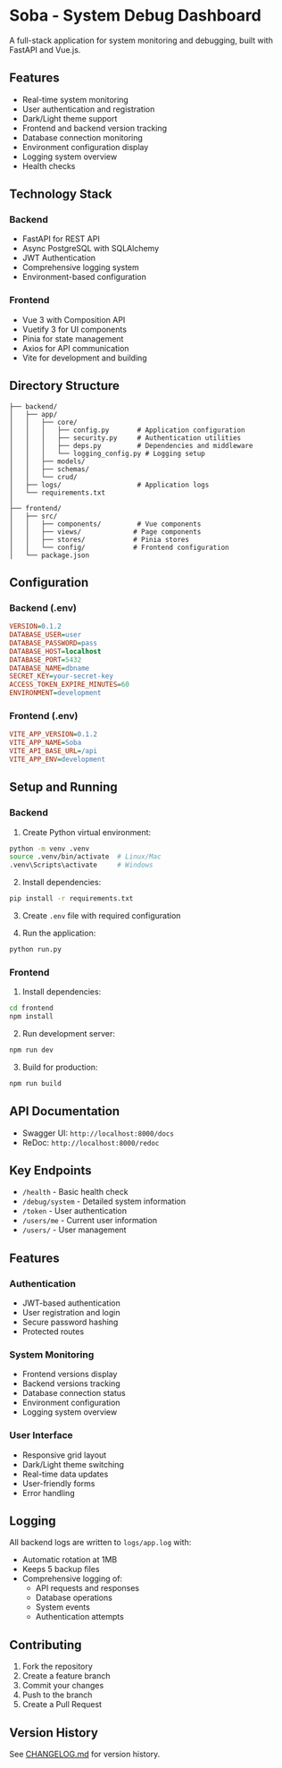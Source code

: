 # Soba - System Debug Dashboard

A full-stack application for system monitoring and debugging, built with FastAPI and Vue.js.

## Features
- Real-time system monitoring
- User authentication and registration
- Dark/Light theme support
- Frontend and backend version tracking
- Database connection monitoring
- Environment configuration display
- Logging system overview
- Health checks

## Technology Stack
### Backend
- FastAPI for REST API
- Async PostgreSQL with SQLAlchemy
- JWT Authentication
- Comprehensive logging system
- Environment-based configuration

### Frontend
- Vue 3 with Composition API
- Vuetify 3 for UI components
- Pinia for state management
- Axios for API communication
- Vite for development and building

## Directory Structure
```
├── backend/
│   ├── app/
│   │   ├── core/
│   │   │   ├── config.py       # Application configuration
│   │   │   ├── security.py     # Authentication utilities
│   │   │   ├── deps.py         # Dependencies and middleware
│   │   │   └── logging_config.py # Logging setup
│   │   ├── models/            
│   │   ├── schemas/
│   │   └── crud/
│   ├── logs/                   # Application logs
│   └── requirements.txt
│
├── frontend/
│   ├── src/
│   │   ├── components/         # Vue components
│   │   ├── views/             # Page components
│   │   ├── stores/            # Pinia stores
│   │   └── config/            # Frontend configuration
│   └── package.json
```

## Configuration

### Backend (.env)
```ini
VERSION=0.1.2
DATABASE_USER=user
DATABASE_PASSWORD=pass
DATABASE_HOST=localhost
DATABASE_PORT=5432
DATABASE_NAME=dbname
SECRET_KEY=your-secret-key
ACCESS_TOKEN_EXPIRE_MINUTES=60
ENVIRONMENT=development
```

### Frontend (.env)
```ini
VITE_APP_VERSION=0.1.2
VITE_APP_NAME=Soba
VITE_API_BASE_URL=/api
VITE_APP_ENV=development
```

## Setup and Running

### Backend
1. Create Python virtual environment:
```bash
python -m venv .venv
source .venv/bin/activate  # Linux/Mac
.venv\Scripts\activate     # Windows
```

2. Install dependencies:
```bash
pip install -r requirements.txt
```

3. Create `.env` file with required configuration

4. Run the application:
```bash
python run.py
```

### Frontend
1. Install dependencies:
```bash
cd frontend
npm install
```

2. Run development server:
```bash
npm run dev
```

3. Build for production:
```bash
npm run build
```

## API Documentation
- Swagger UI: `http://localhost:8000/docs`
- ReDoc: `http://localhost:8000/redoc`

## Key Endpoints
- `/health` - Basic health check
- `/debug/system` - Detailed system information
- `/token` - User authentication
- `/users/me` - Current user information
- `/users/` - User management

## Features
### Authentication
- JWT-based authentication
- User registration and login
- Secure password hashing
- Protected routes

### System Monitoring
- Frontend versions display
- Backend versions tracking
- Database connection status
- Environment configuration
- Logging system overview

### User Interface
- Responsive grid layout
- Dark/Light theme switching
- Real-time data updates
- User-friendly forms
- Error handling

## Logging
All backend logs are written to `logs/app.log` with:
- Automatic rotation at 1MB
- Keeps 5 backup files
- Comprehensive logging of:
  - API requests and responses
  - Database operations
  - System events
  - Authentication attempts

## Contributing
1. Fork the repository
2. Create a feature branch
3. Commit your changes
4. Push to the branch
5. Create a Pull Request

## Version History
See [CHANGELOG.md](CHANGELOG.md) for version history.
